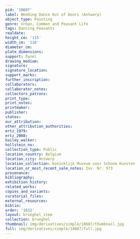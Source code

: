 ```yaml
---
pid: '18607'
label: Wedding Dance Out of Doors (Antwerp)
object_type: Painting
genre: Urban, Common and Peasant Life
tags: Dancing Peasants
realdate: 
height_cm: '115'
width_cm: '116'
diameter_cm: 
plate_dimensions: 
support: Panel
drawing_medium: 
signature: 
signature_location: 
support_marks: 
further_inscription: 
collaborators: 
collaborator_notes: 
collectors_patrons: 
print_type: 
print_notes: 
printmaker: 
publisher: 
states: 
our_attribution: 
other_attribution_authorities: 
ertz_1979: 
ertz_2008: 
bailey_walker: 
hollstein_no: 
collection_type: Public
location_country: Belgium
location_city: Antwerp
location_collection: Koninklijk Museum voor Schone Kunsten
location_or_most_recent_sale_notes: Inv. Nr. 973
provenance: 
bibliography: 
exhibition_history: 
related_works: 
copies_and_variants: 
curatorial_files: 
external_resources: 
biblio: 
order: '1632'
layout: brueghel_item
collection: brueghel
thumbnail: img/derivatives/simple/18607/thumbnail.jpg
full: img/derivatives/simple/18607/full.jpg
---
```

